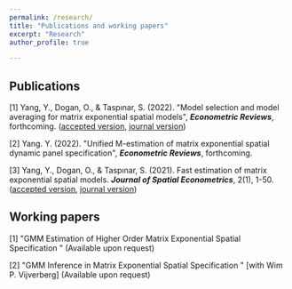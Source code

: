 ```yaml
---
permalink: /research/
title: "Publications and working papers"
excerpt: "Research"
author_profile: true

---
```

## Publications

[1] Yang, Y., Dogan, O., & Taspınar, S. (2022). "Model selection and model averaging for matrix exponential spatial models", **_Econometric Reviews_**, forthcoming. ([accepted version](http://yeyang1.github.io/files/ch4_MS_version_on_website.pdf), [journal version](https://www.tandfonline.com/doi/full/10.1080/07474938.2022.2047507))

[2] Yang. Y. (2022). "Unified M-estimation of matrix exponential spatial dynamic panel specification", **_Econometric Reviews_**, forthcoming. 

[3] Yang, Y., Dogan, O., & Taspınar, S. (2021). Fast estimation of matrix exponential spatial models. **_Journal of Spatial Econometrics_**, 2(1), 1-50. ([accepted version](http://yeyang1.github.io/files/paper1.pdf), [journal version]( https://link.springer.com/article/10.1007/s43071-021-00015-2))

## Working papers

[1] "GMM Estimation of Higher Order Matrix Exponential Spatial Specification " (Available upon request)	

[2] "GMM Inference in Matrix Exponential Spatial Specification " [with Wim P. Vijverberg] (Available upon request)


